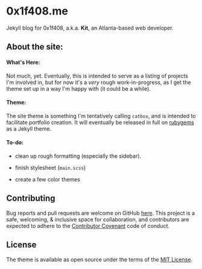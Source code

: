 0x1f408.me
===

Jekyll blog for 0x1f408, a.k.a. **Kit**, an Atlanta-based web developer.

## About the site:
#### What's Here:

Not much, yet. Eventually, this is intended to serve as a listing of projects I'm involved in, but for now it's a
*very* rough work-in-progress, as I get the theme set up in a way I'm happy with (it could be a while).

#### Theme:

The site theme is something I'm tentatively calling `catbox`, and is intended to facilitate portfolio creation. 
It will eventually be released in full on [rubygems](rubygems.org) as a Jekyll theme.

#### To-do:

* clean up rough formatting (especially the sidebar).

* finish stylesheet (`main.scss`)

* create a few color themes

## Contributing

Bug reports and pull requests are welcome on GitHub [here](https://github.com/0x1f408/0x1f08.github.io). This project is a safe, welcoming, & inclusive space for collaboration, and contributors are expected to adhere to the [Contributor Covenant](http://contributor-covenant.org) code of conduct.

## License

The theme is available as open source under the terms of the [MIT License](https://opensource.org/licenses/MIT).

